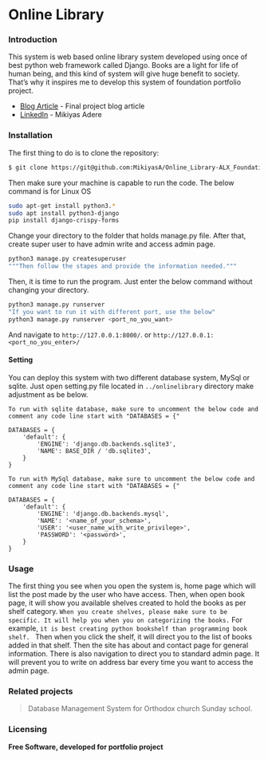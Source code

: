 # Online Library 

### Introduction
This system is web based online library system developed using once of best python web framework called Django. Books are a light for life of human being, and this kind of system will give huge benefit to society. That’s why it inspires me to develop this system of foundation portfolio project. 

+ [Blog Article](https://www.linkedin.com/posts/mikiyas-adere-373258225_onlineabrlibraryabrbyabrdjango-activity-6937147465087254528-HCTe?utm_source=linkedin_share&utm_medium=member_desktop_web) - Final project blog article
+ [LinkedIn](https://www.linkedin.com/in/mikiyas-adere-373258225) - Mikiyas Adere

### Installation
The first thing to do is to clone the repository:

```sh
$ git clone https://git@github.com:MikiyasA/Online_Library-ALX_Foundation_Portfolio_Project.git
```

Then make sure your machine is capable to run the code. The below command is for Linux OS

```sh
sudo apt-get install python3.*
sudo apt install python3-django
pip install django-crispy-forms
```
Change your directory to the folder that holds manage.py file. After that, create super user to have admin write and access admin page.
```sh
python3 manage.py createsuperuser
"""Then follow the stapes and provide the information needed."""
```

Then, it is time to run the program. Just enter the below command without changing your directory.

```sh
python3 manage.py runserver
"If you want to run it with different port, use the below"
python3 manage.py runserver <port_no_you_want>
```
And navigate to `http://127.0.0.1:8000/`. or `http://127.0.0.1:<port_no_you_enter>/`

#### Setting 

You can deploy this system with two different database system, MySql or sqlite. Just open setting.py file located in `../onlinelibrary` directory make adjustment as be below.

`To run with sqlite database, make sure to uncomment the below code and comment any code line start with "DATABASES = {"`
```
DATABASES = {
    'default': {
        'ENGINE': 'django.db.backends.sqlite3',
        'NAME': BASE_DIR / 'db.sqlite3',
    }
}
```
`To run with MySql database, make sure to uncomment the below code and comment any code line start with "DATABASES = {"`
```
DATABASES = {
    'default': {
        'ENGINE': 'django.db.backends.mysql',
        'NAME': '<name_of_your_schema>',
        'USER': '<user_name_with_write_privilege>',
        'PASSWORD': '<password>',
    }
}
```

### Usage
The first thing you see when you open the system is, home page which will list the post made by the user who have access. Then, when open book page, it will show you available shelves created to hold the books as per shelf category. `When you create shelves, please make sure to be specific. It will help you when you on categorizing the books.` For example, `it is best creating python bookshelf than programming book shelf. ` Then when you click the shelf, it will direct you to the list of books added in that shelf. Then the site has about and contact page for general information. There is also navigation to direct you to standard admin page. It will prevent you to write on address bar every time you want to access the admin page.

### Related projects
> Database Management System for Orthodox church Sunday school.

### Licensing
****Free Software, developed for portfolio project****